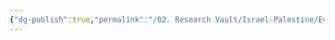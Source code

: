 ```yaml
---
{"dg-publish":true,"permalink":"/02. Research Vault/Israel-Palestine/Events/1973 Yom Kippur War/","created":"2025-08-20T16:06:28.706-04:00","updated":"2025-08-21T16:56:43.735-04:00"}
---
```


